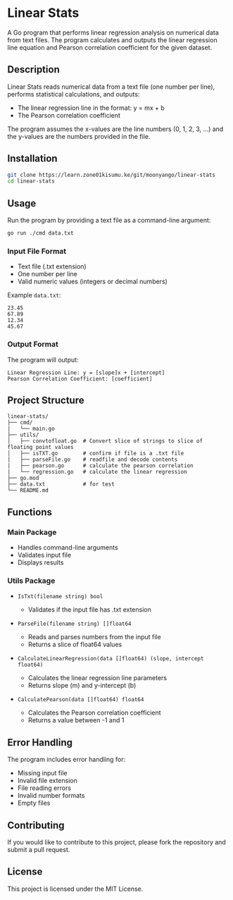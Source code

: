 # Linear Stats

A Go program that performs linear regression analysis on numerical data from text files. The program calculates and outputs the linear regression line equation and Pearson correlation coefficient for the given dataset.

## Description

Linear Stats reads numerical data from a text file (one number per line), performs statistical calculations, and outputs:
- The linear regression line in the format: y = mx + b
- The Pearson correlation coefficient

The program assumes the x-values are the line numbers (0, 1, 2, 3, ...) and the y-values are the numbers provided in the file.

## Installation

```bash
git clone https://learn.zone01kisumu.ke/git/moonyango/linear-stats
cd linear-stats
```

## Usage

Run the program by providing a text file as a command-line argument:

```bash
go run ./cmd data.txt

```

### Input File Format
- Text file (.txt extension)
- One number per line
- Valid numeric values (integers or decimal numbers)

Example `data.txt`:
```
23.45
67.89
12.34
45.67
```

### Output Format
The program will output:
```
Linear Regression Line: y = [slope]x + [intercept]
Pearson Correlation Coefficient: [coefficient]
```

## Project Structure

```
linear-stats/
├── cmd/ 
|   └── main.go
├── utils/
│   ├── convtofloat.go  # Convert slice of strings to slice of floating point values
│   ├── isTXT.go        # confirm if file is a .txt file
|   ├── parseFile.go    # readfile and decode contents
|   ├── pearson.go      # calculate the pearson correlation
|   └── regression.go   # calculate the linear regression
├── go.mod
├── data.txt            # for test
└── README.md
```

## Functions

### Main Package
- Handles command-line arguments
- Validates input file
- Displays results

### Utils Package
- `IsTxt(filename string) bool`
  - Validates if the input file has .txt extension

- `ParseFile(filename string) []float64`
  - Reads and parses numbers from the input file
  - Returns a slice of float64 values

- `CalculateLinearRegression(data []float64) (slope, intercept float64)`
  - Calculates the linear regression line parameters
  - Returns slope (m) and y-intercept (b)

- `CalculatePearson(data []float64) float64`
  - Calculates the Pearson correlation coefficient
  - Returns a value between -1 and 1

## Error Handling

The program includes error handling for:
- Missing input file
- Invalid file extension
- File reading errors
- Invalid number formats
- Empty files


## Contributing

If you would like to contribute to this project, please fork the repository and submit a pull request.

## License

This project is licensed under the MIT License.
